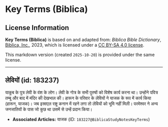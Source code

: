 # Key Terms (Biblica)

## License Information

**Key Terms (Biblica)** is based on and adapted from: _Biblica Bible Dictionary_, [Biblica, Inc.](https://www.biblica.com/), 2023, which is licensed under a [CC BY-SA 4.0 license](https://creativecommons.org/licenses/by-sa/4.0/legalcode.en).

This markdown version (created `2025-10-20`) is provided under the same license.



--------------------------------

## लेवियों (id: 183237)

याकूब के पुत्र लेवी के वंश के लोग। लेवी के गोत्र के सभी पुरुषों को विशेष कार्य करना था। उन्होंने पवित्र तम्बू और बाद में मंदिर की देखभाल की। हारून के परिवार के लेवियों ने याजक के रूप में कार्य किया (हारून, याजक)। जब इस्राएल राष्ट्र कनान में रहने लगा तो लेवियों को भूमि नहीं मिली। परमेश्वर ने अन्य जनजातियों के पास जो कुछ था उसमें से उन्हें प्रदान किया।

* **Associated Articles:** याजक (ID: `183227@BiblicaStudyNotesKeyTerms`)

